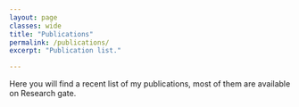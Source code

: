```yaml
---
layout: page
classes: wide
title: "Publications"
permalink: /publications/
excerpt: "Publication list."

---
```


Here you will find a recent list of my publications, most of them are available on Research gate.


<!-- <script src="https://bibbase.org/service/mendeley/38d7b214-d061-3901-97f3-ba687a2f93a2?jsonp=1"></script> -->


<script src="https://bibbase.org/service/mendeley/2704f78b-4c0d-311d-9a1a-3865c785c758?jsonp=1"></script>
